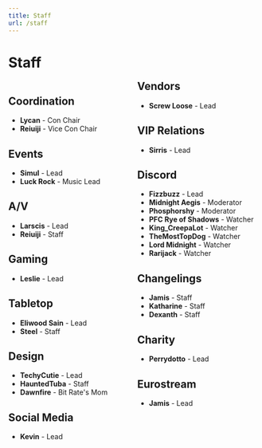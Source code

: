 ```yaml
---
title: Staff
url: /staff
---
```


# Staff
<div style="text-align: center">

<div>

<div style="columns: 2; text-align: left" class="staff-list text-box">

<div style="break-inside: avoid;">

## Coordination
- **Lycan** - Con Chair
- **Reiuiji** - Vice Con Chair

</div>


<div style="break-inside: avoid;">

## Events
- **Simul** - Lead
- **Luck Rock** - Music Lead

</div>

<div style="break-inside: avoid;">

## A/V
- **Larscis** - Lead
- **Reiuiji** - Staff

</div>


<div style="break-inside: avoid;">

## Gaming
- **Leslie** - Lead

</div>


<div style="break-inside: avoid;">

## Tabletop
- **Eliwood Sain** - Lead
- **Steel** - Staff

</div>


<div style="break-inside: avoid;">

## Design
- **TechyCutie** - Lead
- **HauntedTuba** - Staff
- **Dawnfire** - Bit Rate's Mom

</div>


<div style="break-inside: avoid;">

## Social Media
- **Kevin** - Lead

</div>


<div style="break-inside: avoid;">

## Vendors
- **Screw Loose** - Lead

</div>

<div style="break-inside: avoid;">

## VIP Relations
- **Sirris** - Lead

</div>


<div style="break-inside: avoid;">

## Discord
- **Fizzbuzz** - Lead
- **Midnight Aegis** - Moderator
- **Phosphorshy** - Moderator
- **PFC Rye of Shadows** - Watcher
- **King_CreepaLot** - Watcher
- **TheMostTopDog** - Watcher
- **Lord Midnight** - Watcher
- **Rarijack** - Watcher

</div>


<div style="break-inside: avoid;">

## Changelings
- **Jamis** - Staff
- **Katharine** - Staff
- **Dexanth** - Staff

</div>

<div style="break-inside: avoid;">

## Charity
- **Perrydotto** - Lead

</div>

<div style="break-inside: avoid;">

## Eurostream
- **Jamis** - Lead

</div>

</div>
</div>
</div>
